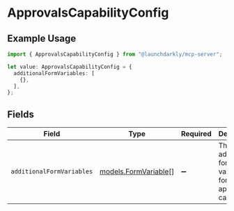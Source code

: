 # ApprovalsCapabilityConfig

## Example Usage

```typescript
import { ApprovalsCapabilityConfig } from "@launchdarkly/mcp-server";

let value: ApprovalsCapabilityConfig = {
  additionalFormVariables: [
    {},
  ],
};
```

## Fields

| Field                                                      | Type                                                       | Required                                                   | Description                                                | Example                                                    |
| ---------------------------------------------------------- | ---------------------------------------------------------- | ---------------------------------------------------------- | ---------------------------------------------------------- | ---------------------------------------------------------- |
| `additionalFormVariables`                                  | [models.FormVariable](../models/formvariable.md)[]         | :heavy_minus_sign:                                         | The additional form variables for the approvals capability | invalid example                                            |